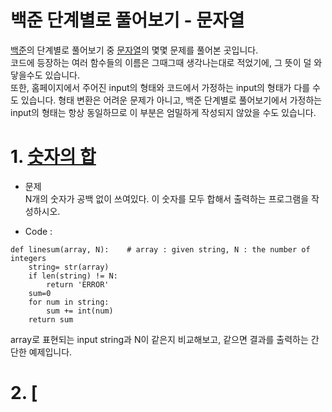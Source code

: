 # 백준 단계별로 풀어보기 - 문자열
[백준](https://www.acmicpc.net)의 단계별로 풀어보기 중 [문자열](https://www.acmicpc.net/step/7)의 몇몇 문제를 풀어본 곳입니다.  
코드에 등장하는 여러 함수들의 이름은 그때그때 생각나는대로 적었기에, 그 뜻이 덜 와닿을수도 있습니다.  
또한, 홈페이지에서 주어진 input의 형태와 코드에서 가정하는 input의 형태가 다를 수도 있습니다. 형태 변환은 어려운 문제가 아니고, 백준 단계별로 풀어보기에서 가정하는 input의 형태는 항상 동일하므로 이 부분은 엄밀하게 작성되지 않았을 수도 있습니다. 

# 1. [숫자의 합](https://www.acmicpc.net/problem/11720)
- 문제  
N개의 숫자가 공백 없이 쓰여있다. 이 숫자를 모두 합해서 출력하는 프로그램을 작성하시오.

- Code :  
~~~
def linesum(array, N):    # array : given string, N : the number of integers
    string= str(array)
    if len(string) != N:
        return 'ERROR'
    sum=0
    for num in string:
        sum += int(num)
    return sum
~~~
array로 표현되는 input string과 N이 같은지 비교해보고, 같으면 결과를 출력하는 간단한 예제입니다.  

# 2. [
